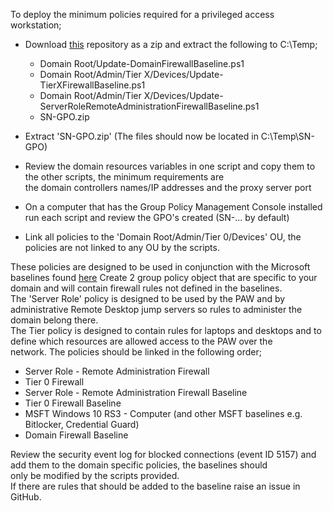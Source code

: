 To deploy the minimum policies required for a privileged access workstation;  
 - Download [this](https://github.com/SteveUnderScoreN/WindowsFirewall/archive/master.zip) repository as a zip and extract the following to C:\Temp\;
    - Domain Root/Update-DomainFirewallBaseline.ps1
    - Domain Root/Admin/Tier X/Devices/Update-TierXFirewallBaseline.ps1 
    - Domain Root/Admin/Tier X/Devices/Update-ServerRoleRemoteAdministrationFirewallBaseline.ps1 
    - SN-GPO.zip
 
 - Extract 'SN-GPO.zip' (The files should now be located in C:\Temp\SN-GPO\)
 - Review the domain resources variables in one script and copy them to the other scripts, the minimum requirements are  
 the domain controllers names/IP addresses and the proxy server port
 - On a computer that has the Group Policy Management Console installed run each script and review the GPO's created (SN-... by default)
 - Link all policies to the 'Domain Root/Admin/Tier 0/Devices' OU, the policies are not linked to any OU by the scripts.  

These policies are designed to be used in conjunction with the Microsoft baselines found [here](https://blogs.technet.microsoft.com/secguide/)
Create 2 group policy object that are specific to your domain and will contain firewall rules not defined in the baselines.  
The 'Server Role' policy is designed to be used by the PAW and by administrative Remote Desktop jump servers so rules to administer the  
domain belong there.  
The Tier policy is designed to contain rules for laptops and desktops and to define which resources are allowed access to the PAW over the  
network.
The policies should be linked in the following order;
 - Server Role - Remote Administration Firewall
 - Tier 0 Firewall
 - Server Role - Remote Administration Firewall Baseline
 - Tier 0 Firewall Baseline
 - MSFT Windows 10 RS3 - Computer (and other MSFT baselines e.g. Bitlocker, Credential Guard)
 - Domain Firewall Baseline

Review the security event log for blocked connections (event ID 5157) and add them to the domain specific policies, the baselines should  
only be modified by the scripts provided.  
If there are rules that should be added to the baseline raise an issue in GitHub.
